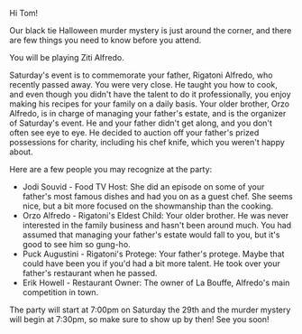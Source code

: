 Hi Tom!

Our black tie Halloween murder mystery is just around the corner, and there are few things you need to know before you attend.

You will be playing Ziti Alfredo.

Saturday's event is to commemorate your father, Rigatoni Alfredo, who recently passed away. You were very close. He taught you how to cook, and even though you didn't have the talent to do it professionally, you enjoy making his recipes for your family on a daily basis. Your older brother, Orzo Alfredo, is in charge of managing your father's estate, and is the organizer of Saturday's event. He and your father didn't get along, and you don't often see eye to eye. He decided to auction off your father's prized possessions for charity, including his chef knife, which you weren't happy about.

Here are a few people you may recognize at the party:

- Jodi Souvid - Food TV Host: She did an episode on some of your father's most famous dishes and had you on as a guest chef. She seems nice, but a bit more focused on the showmanship than the cooking.
- Orzo Alfredo - Rigatoni's Eldest Child: Your older brother. He was never interested in the family business and hasn't been around much. You had assumed that managing your father's estate would fall to you, but it's good to see him so gung-ho.
- Puck Augustini - Rigatoni's Protege: Your father's protege. Maybe that could have been you if you'd had a bit more talent. He took over your father's restaurant when he passed.
- Erik Howell - Restaurant Owner: The owner of La Bouffe, Alfredo's main competition in town.

The party will start at 7:00pm on Saturday the 29th and the murder mystery will begin at 7:30pm, so make sure to show up by then! See you soon!